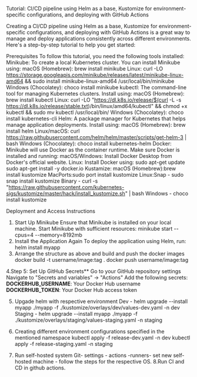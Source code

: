 Tutorial: CI/CD pipeline using Helm as a base, Kustomize for environment-specific configurations, and deploying with GitHub Actions

Creating a CI/CD pipeline using Helm as a base, Kustomize for environment-specific configurations, and deploying with GitHub Actions is a great way to manage and deploy applications consistently across different environments. Here's a step-by-step tutorial to help you get started: 



Prerequisites
To follow this tutorial, you need the following tools installed:
Minikube: To create a local Kubernetes cluster. You can install Minikube using:
macOS (Homebrew): brew install minikube
Linux: curl -LO https://storage.googleapis.com/minikube/releases/latest/minikube-linux-amd64 && sudo install minikube-linux-amd64 /usr/local/bin/minikube
Windows (Chocolatey): choco install minikube
kubectl: The command-line tool for managing Kubernetes clusters. Install using:
macOS (Homebrew): brew install kubectl
Linux: curl -LO "https://dl.k8s.io/release/$(curl -L -s https://dl.k8s.io/release/stable.txt)/bin/linux/amd64/kubectl" && chmod +x kubectl && sudo mv kubectl /usr/local/bin/
Windows (Chocolatey): choco install kubernetes-cli
Helm: A package manager for Kubernetes that helps manage application deployments. Install using:
macOS (Homebrew): brew install helm
Linux/macOS: curl https://raw.githubusercontent.com/helm/helm/master/scripts/get-helm-3 | bash
Windows (Chocolatey): choco install kubernetes-helm
Docker: Minikube will use Docker as the container runtime. Make sure Docker is installed and running:
macOS/Windows: Install Docker Desktop from Docker's official website.
Linux: Install Docker using:
sudo apt-get update
sudo apt-get install -y docker.io
Kustamize:
      macOS (Homebrew):brew install kustomize
     MacPorts:sudo port install kustomize
    Linux:Snap - sudo snap install kustomize
             Binary -  curl -s "https://raw.githubusercontent.com/kubernetes-sigs/kustomize/master/hack/install_kustomize.sh" | bash
           Windows - choco install kustomize



Deployment and Access Instructions
1. Start Up Minikube
Ensure that Minikube is installed on your local machine. Start Minikube with sufficient resources:
minikube start --cpus=4 --memory=8192mb
2. Install the Application Again
To deploy the application using Helm, run:
helm install myapp
3. Arrange the structure as above and build and push the docker images 
docker build -t username/image:tag .
docker push username/image:tag

4.Step 5: Set Up GitHub Secrets**
Go to your GitHub repository settings
Navigate to "Secrets and variables" → "Actions"
Add the following secrets:
**DOCKERHUB_USERNAME**: Your Docker Hub username
**DOCKERHUB_TOKEN**: Your Docker Hub access token

5. Upgade helm with respective environment 
Dev - helm upgrade --install myapp ./myapp -f ./kustomize/overlays/dev/values-dev.yaml -n dev
Staging - helm upgrade --install myapp ./myapp -f ./kustomize/overlays/staging/values-staging.yaml -n staging
6. Creating different environment configurations specified in the mentioned namespace
kubectl apply -f release-dev.yaml -n dev
kubectl apply -f release-staging.yaml -n staging

7. Run self-hosted system
Git- settings - actions -runners- set new self-hosted machine - follow the steps for the respective OS.
8.Run CI and CD in github actions.


















